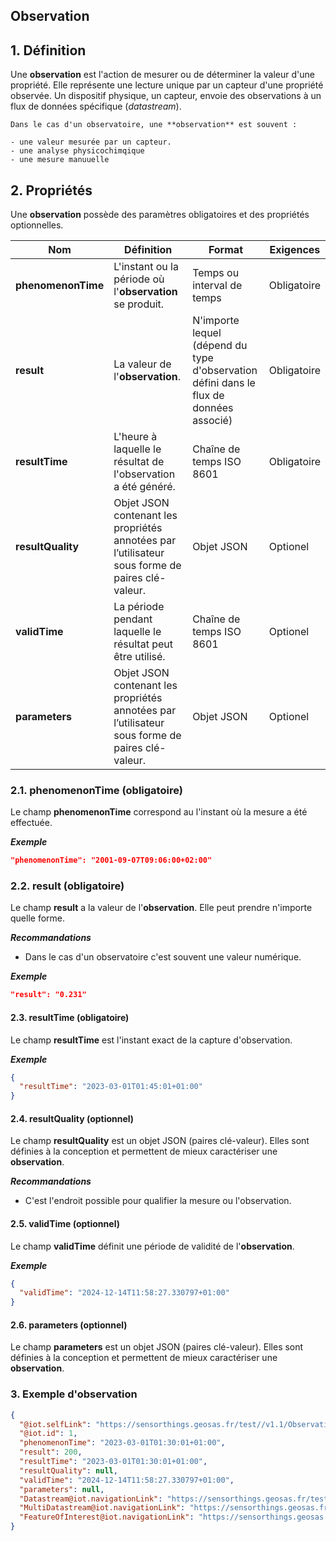 ## **Observation**

## **1. Définition**

Une **observation** est l'action de mesurer ou de déterminer la valeur d'une propriété. Elle représente une lecture unique par un capteur d'une propriété observée.
Un dispositif physique, un capteur, envoie des observations à un flux de données spécifique (_datastream_).

```{tip}
Dans le cas d'un observatoire, une **observation** est souvent :

- une valeur mesurée par un capteur.
- une analyse physicochimqique
- une mesure manuuelle
```

## **2. Propriétés**

Une **observation** possède des paramètres obligatoires et des propriétés optionnelles.

| Nom                | Définition                                                                                      | Format                                                                                 | Exigences   |
| ------------------ | ----------------------------------------------------------------------------------------------- | -------------------------------------------------------------------------------------- | ----------- |
| **phenomenonTime** | L'instant ou la période où l'**observation** se produit.                                        | Temps ou interval de temps                                                             | Obligatoire |
| **result**         | La valeur de l'**observation**.                                                                 | N'importe lequel (dépend du type d'observation défini dans le flux de données associé) | Obligatoire |
| **resultTime**     | L'heure à laquelle le résultat de l'observation a été généré.                                   | Chaîne de temps ISO 8601                                                               | Obligatoire |
| **resultQuality**  | Objet JSON contenant les propriétés annotées par l’utilisateur sous forme de paires clé-valeur. | Objet JSON                                                                             | Optionel    |
| **validTime**      | La période pendant laquelle le résultat peut être utilisé.                                      | Chaîne de temps ISO 8601                                                               | Optionel    |
| **parameters**     | Objet JSON contenant les propriétés annotées par l’utilisateur sous forme de paires clé-valeur. | Objet JSON                                                                             | Optionel    |

### **2.1. phenomenonTime** (obligatoire)

Le champ **phenomenonTime** correspond au l'instant où la mesure a été effectuée.

**_Exemple_**

```json
"phenomenonTime": "2001-09-07T09:06:00+02:00"
```

### **2.2. result** (obligatoire)

Le champ **result** a la valeur de l'**observation**. Elle peut prendre n'importe quelle forme.

**_Recommandations_**

- Dans le cas d'un observatoire c'est souvent une valeur numérique.

**_Exemple_**

```json
"result": "0.231"
```

#### **2.3. resultTime** (obligatoire)

Le champ **resultTime** est l'instant exact de la capture d'observation.

**_Exemple_**

```json
{
  "resultTime": "2023-03-01T01:45:01+01:00"
}
```

#### **2.4. resultQuality** (optionnel)

Le champ **resultQuality** est un objet JSON (paires clé-valeur). Elles sont définies à la conception et permettent de mieux caractériser une **observation**.

**_Recommandations_**

- C'est l'endroit possible pour qualifier la mesure ou l'observation.

#### **2.5. validTime** (optionnel)

Le champ **validTime** définit une période de validité de l'**observation**.

**_Exemple_**

```json
{
  "validTime": "2024-12-14T11:58:27.330797+01:00"
}
```

#### **2.6. parameters** (optionnel)

Le champ **parameters** est un objet JSON (paires clé-valeur). Elles sont définies à la conception et permettent de mieux caractériser une **observation**.

### **3. Exemple d'observation**

```json
{
  "@iot.selfLink": "https://sensorthings.geosas.fr/test//v1.1/Observations(1)",
  "@iot.id": 1,
  "phenomenonTime": "2023-03-01T01:30:01+01:00",
  "result": 200,
  "resultTime": "2023-03-01T01:30:01+01:00",
  "resultQuality": null,
  "validTime": "2024-12-14T11:58:27.330797+01:00",
  "parameters": null,
  "Datastream@iot.navigationLink": "https://sensorthings.geosas.fr/test//v1.1/Observations(1)/Datastream",
  "MultiDatastream@iot.navigationLink": "https://sensorthings.geosas.fr/test//v1.1/Observations(1)/MultiDatastream",
  "FeatureOfInterest@iot.navigationLink": "https://sensorthings.geosas.fr/test//v1.1/Observations(1)/FeatureOfInterest"
}
```
